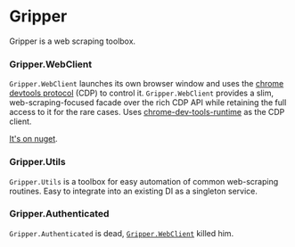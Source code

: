 # Gripper

Gripper is a web scraping toolbox.

### <a name="WebClient"></a> Gripper.WebClient 
`Gripper.WebClient` launches its own browser window and uses the [chrome devtools protocol](https://chromedevtools.github.io/devtools-protocol/) (CDP) to control it.
`Gripper.WebClient` provides a slim, web-scraping-focused facade over the rich CDP API while retaining the full access to it for the rare cases. Uses [chrome-dev-tools-runtime](https://github.com/BaristaLabs/chrome-dev-tools-runtime) as the CDP client.

[It's on nuget](https://www.nuget.org/packages/Gripper.WebClient).


### Gripper.Utils
`Gripper.Utils` is a toolbox for easy automation of common web-scraping routines. Easy to integrate into an existing DI as a singleton service.


### Gripper.Authenticated
`Gripper.Authenticated` is dead, [`Gripper.WebClient`](#WebClient) killed him.
